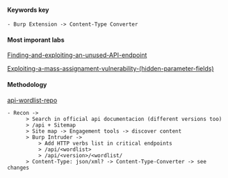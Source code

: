 #### Keywords key

```
- Burp Extension -> Content-Type Converter
```

#### Most imporant labs

[Finding-and-exploiting-an-unused-API-endpoint](Finding-and-exploiting-an-unused-API-endpoint.md)

[Exploiting-a-mass-assignament-vulnerability-(hidden-parameter-fields)](Exploiting-a-mass-assignament-vulnerability-(hidden-parameter-fields).md)

#### Methodology

[api-wordlist-repo](https://github.com/chrislockard/api_wordlist)

```
- Recon ->
	  > Search in official api documentacion (different versions too)
	  > /api + Sitemap
	  > Site map -> Engagement tools -> discover content
	  > Burp Intruder ->
	   	  > Add HTTP verbs list in critical endpoints
	   	  > /api/<wordlist> 
	   	  > /api/<version>/<wordlist/
	  > Content-Type: json/xml? -> Content-Type-Converter -> see changes
```

